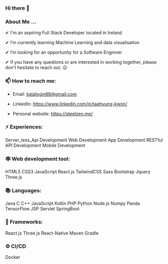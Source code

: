 ### Hi there 👋

### About Me ...
 
 ✔ I'm an aspiring Full Stack Developer located in Ireland
	
 ✔ I’m currently learning Machine Learning and data visualisation
	
 ✔ I’m looking for an opportunity for a Software Enginner
	
 ✔ If you have any questions or are interested in working together, please don't hesitate to reach out. 😉

### 📫 How to reach me:
   
  - Email: katalogin88@gmail.com
  
  - LinkedIn: https://www.linkedin.com/in/taehyung-kwon/
  
  - Personal website: https://steelzen.me/
  
		
### ⚡ Experiences:
Server_less_Api   	Development Web Development  	 App Development   	RESTful API Development 	  Mobile Development

### 🕸️ Web development tool:
HTML5   	CSS3	  JavaScript   	React.js   	TailwindCSS   	Sass  	 Bootstrap   	Jquery   	Three.js

### 📚 Languages:
Java   	C   	C++   	JavaScript   	Kotlin   	PHP   	Python   	Node.js   	Numpy   	Panda  		TensorFlow   	JSP   	Servlet   	SpringBoot  

### 🔧 Frameworks:
React.js   	Three.js   	React-Native   	Maven   	Gradle

### ⚙️ CI/CD
Docker

